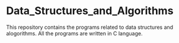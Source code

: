 # Data_Structures_and_Algorithms

This repository contains the programs related to data structures and alogorithms. All the programs are written in C language.

